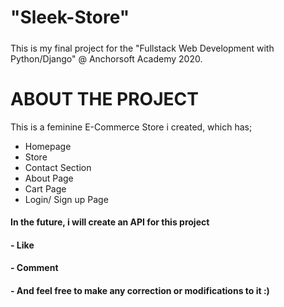 # "Sleek-Store"
#####
This is my final project for the "Fullstack Web Development with Python/Django" @ Anchorsoft Academy 2020.

# ABOUT THE PROJECT
This is a feminine E-Commerce Store i created, which has;
- Homepage
- Store
- Contact Section
- About Page
- Cart Page 
- Login/ Sign up Page



#### In the future, i will create an API for this project ####

#### - Like ####
#### - Comment ####
#### - And feel free to make any correction or modifications to it :) ####
